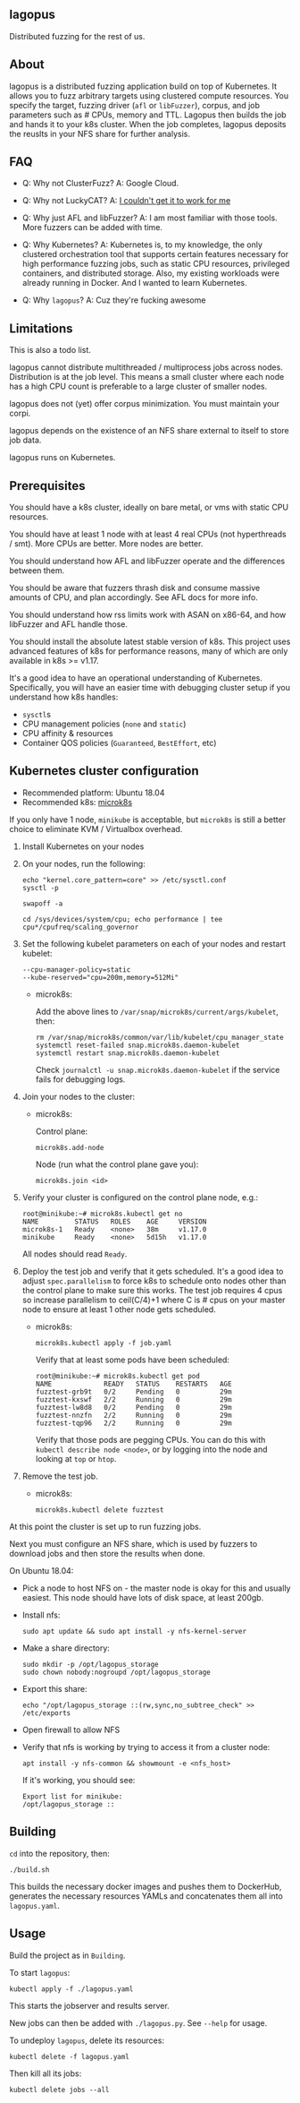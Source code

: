 lagopus
-------

Distributed fuzzing for the rest of us.

About
-----
lagopus is a distributed fuzzing application build on top of Kubernetes. It
allows you to fuzz arbitrary targets using clustered compute resources. You
specify the target, fuzzing driver (`afl` or `libFuzzer`), corpus, and job
parameters such as # CPUs, memory and TTL. Lagopus then builds the job and
hands it to your k8s cluster. When the job completes, lagopus deposits the
reuslts in your NFS share for further analysis.

FAQ
---
- Q: Why not ClusterFuzz?
  A: Google Cloud.

- Q: Why not LuckyCAT?
  A: [I couldn't get it to work for me](https://github.com/fkie-cad/LuckyCAT/issues/3)

- Q: Why just AFL and libFuzzer?
  A: I am most familiar with those tools. More fuzzers can be added with time.

- Q: Why Kubernetes?
  A: Kubernetes is, to my knowledge, the only clustered orchestration tool that
     supports certain features necessary for high performance fuzzing jobs,
     such as static CPU resources, privileged containers, and distributed
     storage. Also, my existing workloads were already running in Docker. And I
     wanted to learn Kubernetes.

- Q: Why `lagopus`?
  A: Cuz they're fucking awesome

Limitations
-----------
This is also a todo list.

lagopus cannot distribute multithreaded / multiprocess jobs across nodes.
Distribution is at the job level. This means a small cluster where each node
has a high CPU count is preferable to a large cluster of smaller nodes.

lagopus does not (yet) offer corpus minimization. You must maintain your corpi.

lagopus depends on the existence of an NFS share external to itself to store
job data.

lagopus runs on Kubernetes.

Prerequisites
-------------
You should have a k8s cluster, ideally on bare metal, or vms with static CPU
resources.

You should have at least 1 node with at least 4 real CPUs (not hyperthreads /
smt). More CPUs are better. More nodes are better.

You should understand how AFL and libFuzzer operate and the differences between
them.

You should be aware that fuzzers thrash disk and consume massive amounts of
CPU, and plan accordingly. See AFL docs for more info.

You should understand how rss limits work with ASAN on x86-64, and how
libFuzzer and AFL handle those.

You should install the absolute latest stable version of k8s. This project uses
advanced features of k8s for performance reasons, many of which are only
available in k8s >= v1.17.

It's a good idea to have an operational understanding of Kubernetes.
Specifically, you will have an easier time with debugging cluster setup if you
understand how k8s handles:

- `sysctl`s
- CPU management policies (`none` and `static`)
- CPU affinity & resources
- Container QOS policies (`Guaranteed`, `BestEffort`, etc)

Kubernetes cluster configuration
--------------------------------

* Recommended platform: Ubuntu 18.04
* Recommended k8s: [microk8s](https://microk8s.io/)

If you only have 1 node, `minikube` is acceptable, but `microk8s` is still a
better choice to eliminate KVM / Virtualbox overhead.

1. Install Kubernetes on your nodes
2. On your nodes, run the following:

   ```
   echo "kernel.core_pattern=core" >> /etc/sysctl.conf
   sysctl -p
   ```
   ```
   swapoff -a
   ```
   ```
   cd /sys/devices/system/cpu; echo performance | tee cpu*/cpufreq/scaling_governor
   ```

3. Set the following kubelet parameters on each of your nodes and restart
   kubelet:

   ```
   --cpu-manager-policy=static
   --kube-reserved="cpu=200m,memory=512Mi"
   ```

   * microk8s:

     Add the above lines to `/var/snap/microk8s/current/args/kubelet`, then:
     ```
     rm /var/snap/microk8s/common/var/lib/kubelet/cpu_manager_state
     systemctl reset-failed snap.microk8s.daemon-kubelet
     systemctl restart snap.microk8s.daemon-kubelet
     ```
     Check `journalctl -u snap.microk8s.daemon-kubelet` if the service fails
     for debugging logs.

4. Join your nodes to the cluster:

   * microk8s:

     Control plane:
     ```
     microk8s.add-node
     ```
     Node (run what the control plane gave you):

     ```
     microk8s.join <id>
     ```

5. Verify your cluster is configured on the control plane node, e.g.:
   ```
   root@minikube:~# microk8s.kubectl get no
   NAME         STATUS   ROLES    AGE     VERSION
   microk8s-1   Ready    <none>   38m     v1.17.0
   minikube     Ready    <none>   5d15h   v1.17.0
   ```
   All nodes should read `Ready`.

6. Deploy the test job and verify that it gets scheduled. It's a good idea to
   adjust `spec.parallelism` to force k8s to schedule onto nodes other than the
   control plane to make sure this works. The test job requires 4 cpus so
   increase parallelism to ceil(C/4)+1 where C is # cpus on your master node to
   ensure at least 1 other node gets scheduled.

   * microk8s:

     ```
     microk8s.kubectl apply -f job.yaml
     ```

     Verify that at least some pods have been scheduled:

     ```
     root@minikube:~# microk8s.kubectl get pod
     NAME             READY   STATUS    RESTARTS   AGE
     fuzztest-grb9t   0/2     Pending   0          29m
     fuzztest-kxswf   2/2     Running   0          29m
     fuzztest-lw8d8   0/2     Pending   0          29m
     fuzztest-nnzfn   2/2     Running   0          29m
     fuzztest-tqp96   2/2     Running   0          29m
     ```

     Verify that those pods are pegging CPUs. You can do this with
     `kubectl describe node <node>`, or by logging into the node and looking at
     `top` or `htop`.

7. Remove the test job.

   * microk8s:

     ```
     microk8s.kubectl delete fuzztest
     ```

At this point the cluster is set up to run fuzzing jobs.

Next you must configure an NFS share, which is used by fuzzers to download jobs
and then store the results when done.

On Ubuntu 18.04:

- Pick a node to host NFS on - the master node is okay for this and usually
  easiest. This node should have lots of disk space, at least 200gb.

- Install nfs:

  ```
  sudo apt update && sudo apt install -y nfs-kernel-server
  ```

- Make a share directory:

  ```
  sudo mkdir -p /opt/lagopus_storage
  sudo chown nobody:nogroupd /opt/lagopus_storage
  ```

- Export this share:

  ```
  echo "/opt/lagopus_storage ::(rw,sync,no_subtree_check" >> /etc/exports
  ```

- Open firewall to allow NFS

- Verify that nfs is working by trying to access it from a cluster node:

  ```
  apt install -y nfs-common && showmount -e <nfs_host>
  ```
  If it's working, you should see:

  ```
  Export list for minikube:
  /opt/lagopus_storage ::
  ```

Building
--------
`cd` into the repository, then:

```
./build.sh
```

This builds the necessary docker images and pushes them to DockerHub, generates
the necessary resources YAMLs and concatenates them all into `lagopus.yaml`.

Usage
-----
Build the project as in `Building`.

To start `lagopus`:

```
kubectl apply -f ./lagopus.yaml
```

This starts the jobserver and results server.

New jobs can then be added with `./lagopus.py`. See `--help` for usage.

To undeploy `lagopus`, delete its resources:
```
kubectl delete -f lagopus.yaml
```
Then kill all its jobs:
```
kubectl delete jobs --all
```
